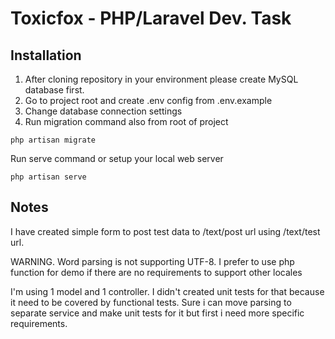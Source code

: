 # Toxicfox - PHP/Laravel Dev. Task

Installation
----
1. After cloning repository in your environment please create MySQL database first.
2. Go to project root and create .env config from .env.example
3. Change database connection settings
4. Run migration command also from root of project
```
php artisan migrate
```

Run serve command or setup your local web server
```
php artisan serve
```

Notes
---
I have created simple form to post test data to /text/post url using /text/test url.

WARNING. Word parsing is not supporting UTF-8.
I prefer to use php function for demo if there are no requirements to support other locales

I'm using 1 model and 1 controller. I didn't created unit tests for that because it need to be covered by functional tests.
Sure i can move parsing to separate service and make unit tests for it but first i need more specific requirements. 
